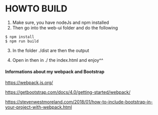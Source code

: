 # HOWTO BUILD

1. Make sure, you have nodeJs and npm installed
2. Then go into the web-ui folder and do the following

```console
$ npm install
$ npm run build
```

3. In the folder ./dist are then the output

4. Open in then in ./ the index.html and enjoy^^


#### Informations about my webpack and Bootstrap

https://webpack.js.org/

https://getbootstrap.com/docs/4.0/getting-started/webpack/

https://stevenwestmoreland.com/2018/01/how-to-include-bootstrap-in-your-project-with-webpack.html


